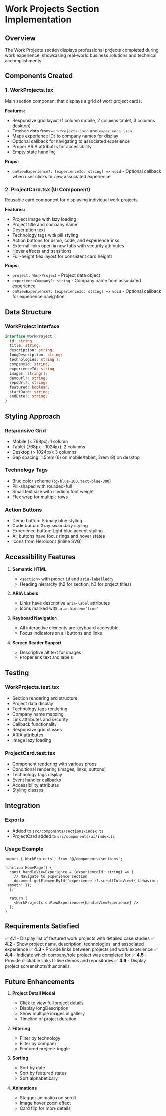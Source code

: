 # Work Projects Section Implementation

## Overview
The Work Projects section displays professional projects completed during work experience, showcasing real-world business solutions and technical accomplishments.

## Components Created

### 1. WorkProjects.tsx
Main section component that displays a grid of work project cards.

**Features:**
- Responsive grid layout (1 column mobile, 2 columns tablet, 3 columns desktop)
- Fetches data from `workProjects.json` and `experience.json`
- Maps experience IDs to company names for display
- Optional callback for navigating to associated experience
- Proper ARIA attributes for accessibility
- Empty state handling

**Props:**
- `onViewExperience?: (experienceId: string) => void` - Optional callback when user clicks to view associated experience

### 2. ProjectCard.tsx (UI Component)
Reusable card component for displaying individual work projects.

**Features:**
- Project image with lazy loading
- Project title and company name
- Description text
- Technology tags with pill styling
- Action buttons for demo, code, and experience links
- External links open in new tabs with security attributes
- Hover effects and transitions
- Full-height flex layout for consistent card heights

**Props:**
- `project: WorkProject` - Project data object
- `experienceCompany?: string` - Company name from associated experience
- `onViewExperience?: (experienceId: string) => void` - Optional callback for experience navigation

## Data Structure

### WorkProject Interface
```typescript
interface WorkProject {
  id: string;
  title: string;
  description: string;
  longDescription: string;
  technologies: string[];
  companyId: string;
  experienceId: string;
  images: string[];
  demoUrl?: string;
  repoUrl?: string;
  featured: boolean;
  startDate: string;
  endDate?: string;
}
```

## Styling Approach

### Responsive Grid
- Mobile (< 768px): 1 column
- Tablet (768px - 1024px): 2 columns
- Desktop (> 1024px): 3 columns
- Gap spacing: 1.5rem (6) on mobile/tablet, 2rem (8) on desktop

### Technology Tags
- Blue color scheme (`bg-blue-100`, `text-blue-800`)
- Pill-shaped with rounded-full
- Small text size with medium font weight
- Flex wrap for multiple rows

### Action Buttons
- Demo button: Primary blue styling
- Code button: Gray secondary styling
- Experience button: Light blue accent styling
- All buttons have focus rings and hover states
- Icons from Heroicons (inline SVG)

## Accessibility Features

1. **Semantic HTML**
   - `<section>` with proper `id` and `aria-labelledby`
   - Heading hierarchy (h2 for section, h3 for project titles)

2. **ARIA Labels**
   - Links have descriptive `aria-label` attributes
   - Icons marked with `aria-hidden="true"`

3. **Keyboard Navigation**
   - All interactive elements are keyboard accessible
   - Focus indicators on all buttons and links

4. **Screen Reader Support**
   - Descriptive alt text for images
   - Proper link text and labels

## Testing

### WorkProjects.test.tsx
- Section rendering and structure
- Project data display
- Technology tags rendering
- Company name mapping
- Link attributes and security
- Callback functionality
- Responsive grid classes
- ARIA attributes
- Image lazy loading

### ProjectCard.test.tsx
- Component rendering with various props
- Conditional rendering (images, links, buttons)
- Technology tags display
- Event handler callbacks
- Accessibility attributes
- Styling classes

## Integration

### Exports
- Added to `src/components/sections/index.ts`
- ProjectCard added to `src/components/ui/index.ts`

### Usage Example
```tsx
import { WorkProjects } from '@/components/sections';

function HomePage() {
  const handleViewExperience = (experienceId: string) => {
    // Navigate to experience section
    document.getElementById('experience')?.scrollIntoView({ behavior: 'smooth' });
  };

  return (
    <WorkProjects onViewExperience={handleViewExperience} />
  );
}
```

## Requirements Satisfied

✅ **4.1** - Display list of featured work projects with detailed case studies
✅ **4.2** - Show project name, description, technologies, and associated experience
✅ **4.3** - Provide links between projects and work experience
✅ **4.4** - Indicate which company/role project was completed for
✅ **4.5** - Provide clickable links to live demos and repositories
✅ **4.6** - Display project screenshots/thumbnails

## Future Enhancements

1. **Project Detail Modal**
   - Click to view full project details
   - Display longDescription
   - Show multiple images in gallery
   - Timeline of project duration

2. **Filtering**
   - Filter by technology
   - Filter by company
   - Featured projects toggle

3. **Sorting**
   - Sort by date
   - Sort by featured status
   - Sort alphabetically

4. **Animations**
   - Stagger animation on scroll
   - Image hover zoom effect
   - Card flip for more details
